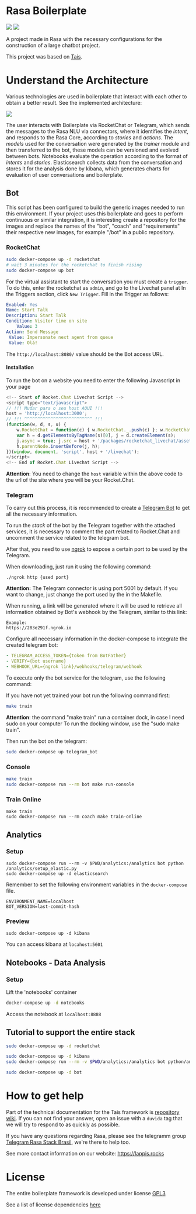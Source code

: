 # Rasa Boilerplate
<!-- badges -->
<a href="https://www.gnu.org/licenses/gpl-3.0.pt-br.html"><img src="https://img.shields.io/badge/licence-GPL3-green.svg"/></a>
<a href="https://codeclimate.com/github/lappis-unb/rasa-ptbr-boilerplate/maintainability"><img src="https://api.codeclimate.com/v1/badges/3fe22bf52000e147c6df/maintainability"/></a>


A project made in Rasa with the necessary configurations for the construction of a large chatbot project.

This project was based on [Tais](http://github.com/lappis-unb/tais).

# Understand the Architecture

Various technologies are used in boilerplate that interact with each other to obtain a better result. See the implemented architecture:

![](https://user-images.githubusercontent.com/8556291/57933140-d8d66b80-7892-11e9-8d58-a7eda60b099b.png)


The user interacts with Boilerplate via RocketChat or Telegram, which sends the messages to the Rasa NLU via
connectors, where it identifies the *intent*, and responds to the Rasa Core, according to *stories* and *actions*.
The *models* used for the conversation were generated by the *trainer* module and then transferred to the bot, these
models can be versioned and evolved between bots.
Notebooks evaluate the operation according to the format of *intents* and *stories*.
Elasticsearch collects data from the conversation and stores it for the analysis done by kibana, which generates charts for
evaluation of user conversations and boilerplate.

## Bot


This script has been configured to build the generic images needed to run this environment.
If your project uses this boilerplate and goes to perform continuous or similar integration, it is interesting
create a repository for the images and replace the names of the "bot", "coach" and "requirements" their respective new images, for example "<organization>/bot" in a public repository.

### RocketChat

```sh
sudo docker-compose up -d rocketchat
# wait 3 minutes for the rocketchat to finish rising
sudo docker-compose up bot
```


For the virtual assistant to start the conversation you must create a `trigger`.
To do this, enter the rocketchat as `admin`, and go to the Livechat panel at
In the Triggers section, click `New Trigger`. Fill in the Trigger as follows:

```yaml
Enabled: Yes
Name: Start Talk
Description: Start Talk
Condition: Visitor time on site
    Value: 3
Action: Send Message
 Value: Impersonate next agent from queue
 Value: Olá!
```

The `http://localhost:8080/` value should be the Bot access URL.

#### Installation

To run the bot on a website you need to enter the following Javascript in your page

```js
<!-- Start of Rocket.Chat Livechat Script -->
<script type="text/javascript">
// !!! Mudar para o seu host AQUI !!!
host = 'http://localhost:3000';
// !!! ^^^^^^^^^^^^^^^^^^^^^^^^^^ !!!
(function(w, d, s, u) {
    w.RocketChat = function(c) { w.RocketChat._.push(c) }; w.RocketChat._ = []; w.RocketChat.url = u;
    var h = d.getElementsByTagName(s)[0], j = d.createElement(s);
    j.async = true; j.src = host + '/packages/rocketchat_livechat/assets/rocketchat-livechat.min.js?_=201702160944';
    h.parentNode.insertBefore(j, h);
})(window, document, 'script', host + '/livechat');
</script>
<!-- End of Rocket.Chat Livechat Script -->
```


**Attention**: You need to change the `host` variable within the above code to the url of the site where you will be
your Rocket.Chat.

### Telegram

To carry out this process, it is recommended to create a
[Telegram Bot](https://core.telegram.org/bots#3-how-do-i-create-a-bot) to get all the necessary information.

To run the _stack_ of the bot by the Telegram together with the attached services, it is necessary to comment the part
related to Rocket.Chat and uncomment the service related to the telegram bot.

After that, you need to use [ngrok](https://ngrok.com/download) to expose a certain port to be used
by the Telegram.

When downloading, just run it using the following command:

```
./ngrok http {used port}
```

**Attention:** The Telegram connector is using port 5001 by default. If you want to change, just change
the port used by the in the Makefile.

When running, a link will be generated where it will be used to retrieve all information obtained by Bot's webhook
by the Telegram, similar to this link:

```
Example:
https://283e291f.ngrok.io
```

Configure all necessary information in the docker-compose to integrate the created telegram bot:

```yml
- TELEGRAM_ACCESS_TOKEN={token from BotFather}
- VERIFY={bot username}
- WEBHOOK_URL={ngrok link}/webhooks/telegram/webhook
```

To execute only the bot service for the telegram, use the following command:

If you have not yet trained your bot run the following command first:

```sh
make train
```

**Attention**: the command "make train" run a container dock, in case I need sudo on your computer
To run the docking window, use the "sudo make train".


Then run the bot on the telegram:

```sh
sudo docker-compose up telegram_bot
```

### Console

```sh
make train
sudo docker-compose run --rm bot make run-console
```

### Train Online

```
make train
sudo docker-compose run --rm coach make train-online
```

## Analytics

### Setup

```
sudo docker-compose run --rm -v $PWD/analytics:/analytics bot python /analytics/setup_elastic.py
sudo docker-compose up -d elasticsearch
```

Remember to set the following environment variables in the `docker-compose` file.

```
ENVIRONMENT_NAME=localhost
BOT_VERSION=last-commit-hash
```

### Preview

```
sudo docker-compose up -d kibana
```

You can access kibana at `locahost:5601`


## Notebooks - Data Analysis

### Setup

Lift the 'notebooks' container

```sh
docker-compose up -d notebooks
```

Access the notebook at `localhost:8888`



## Tutorial to support the entire stack

```sh
sudo docker-compose up -d rocketchat

sudo docker-compose up -d kibana
sudo docker-compose run --rm -v $PWD/analytics:/analytics bot python/analytics/setup_elastic.py

sudo docker-compose up -d bot
```


# How to get help

Part of the technical documentation for the Tais framework is
[repository wiki](https://github.com/lappis-unb/tais/wiki). If you can not find your answer, open an issue
with a `duvida` tag that we will try to respond to as quickly as possible.

If you have any questions regarding Rasa, please see the telegramm group [Telegram Rasa Stack Brasil](https://t.me/RasaBrasil),
we're there to help too.

See more contact information on our website: https://lappis.rocks

# License

The entire boilerplate framework is developed under license
[GPL3](https://github.com/lappis-unb/rasa-ptbr-boilerplate/blob/master/LICENSE)

See a list of license dependencies [here](https://libraries.io/github/lappis-unb/rasa-ptbr-boilerplate)